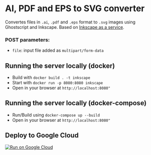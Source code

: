 # AI, PDF and EPS to SVG converter
Convertes files in `.ai`, `.pdf` and `.eps` format to `.svg` images using
Ghostscript and Inkscape. Based on [Inkscape as a service](https://github.com/as-a-service/inkscape).

### POST parameters:

* `file`: input file added as `multipart/form-data`

## Running the server locally (docker)

* Build with `docker build . -t inkscape`
* Start with `docker run -p 8080:8080 inkscape`
* Open in your browser at `http://localhost:8080"`

## Running the server locally (docker-compose)

* Run/Build using `docker-compose up --build`
* Open in your browser at `http://localhost:8080"`

## Deploy to Google Cloud

[![Run on Google Cloud](https://storage.googleapis.com/cloudrun/button.svg)](https://deploy.cloud.run)